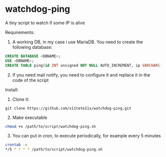 # watchdog-ping
A tiny script to watch if some IP is alive

Requirements:
1) A working DB, in my case i use MariaDB.
You need to create the following database:

```SQL
CREATE DATABASE <DBNAME>;
USE <DBNAME>;
CREATE TABLE ping(id INT unsigned NOT NULL AUTO_INCREMENT, ip VARCHAR(15), status VARCHAR(10), tx INT UNSIGNED, rx INT UNSIGNED, percent_lost INT UNSIGNED, min FLOAT, avg FLOAT, max FLOAT, mdev FLOAT, PRIMARY KEY (id),ts timestamp default current_timestamp);
```
2) If you need mail notify, you need to configure it and replace it in the code of the script

Install:
1) Clone it:
```GIT
git clone https://github.com/x11tete11x/watchdog-ping.git
```

2) Make executable 
```BASH
chmod +x /path/to/script/watchdog-ping.sh
```

3) You can put in cron, to execute periodically, for example every 5 minutes
```BASH
crontab -e
*/5 * * * * /path/to/script/watchdog-ping.sh
```
